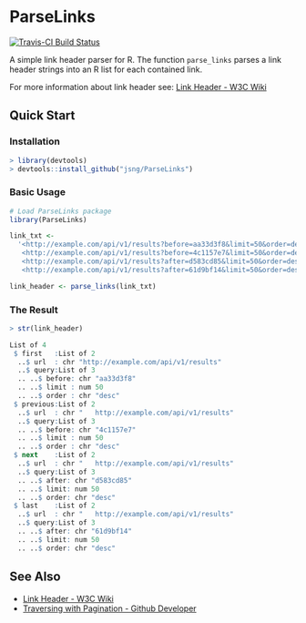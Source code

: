 # ParseLinks
[![Travis-CI Build Status](https://travis-ci.org/jsng/ParseLinks.svg?branch=master)](https://travis-ci.org/jsng/ParseLinks)

A simple link header parser for R. The function `parse_links` parses a link header strings into an R list for each contained link.

For more information about link header see: [Link Header - W3C Wiki](https://www.w3.org/wiki/LinkHeader)


## Quick Start

### Installation
```r
> library(devtools)
> devtools::install_github("jsng/ParseLinks")
```

### Basic Usage
```r
# Load ParseLinks package
library(ParseLinks)

link_txt <- 
  '<http://example.com/api/v1/results?before=aa33d3f8&limit=50&order=desc>; rel="first",
   <http://example.com/api/v1/results?before=4c1157e7&limit=50&order=desc>; rel="previous",
   <http://example.com/api/v1/results?after=d583cd85&limit=50&order=desc>; rel="next",
   <http://example.com/api/v1/results?after=61d9bf14&limit=50&order=desc>; rel="last"'

link_header <- parse_links(link_txt)
```

### The Result
```r
> str(link_header)

List of 4
 $ first   :List of 2
  ..$ url  : chr "http://example.com/api/v1/results"
  ..$ query:List of 3
  .. ..$ before: chr "aa33d3f8"
  .. ..$ limit : num 50
  .. ..$ order : chr "desc"
 $ previous:List of 2
  ..$ url  : chr "   http://example.com/api/v1/results"
  ..$ query:List of 3
  .. ..$ before: chr "4c1157e7"
  .. ..$ limit : num 50
  .. ..$ order : chr "desc"
 $ next    :List of 2
  ..$ url  : chr "   http://example.com/api/v1/results"
  ..$ query:List of 3
  .. ..$ after: chr "d583cd85"
  .. ..$ limit: num 50
  .. ..$ order: chr "desc"
 $ last    :List of 2
  ..$ url  : chr "   http://example.com/api/v1/results"
  ..$ query:List of 3
  .. ..$ after: chr "61d9bf14"
  .. ..$ limit: num 50
  .. ..$ order: chr "desc" 
```

## See Also
* [Link Header - W3C Wiki](https://www.w3.org/wiki/LinkHeader)
* [Traversing with Pagination - Github Developer](https://developer.github.com/guides/traversing-with-pagination/)
